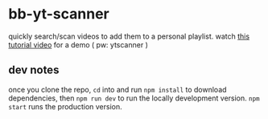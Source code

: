 # bb-yt-scanner

quickly search/scan videos to add them to a personal playlist. watch [this tutorial video](https://vimeo.com/220309655) for a demo ( pw: ytscanner )


## dev notes

once you clone the repo, `cd` into and run `npm install` to download dependencies, then `npm run dev` to run the locally development version. `npm start` runs the production version.
